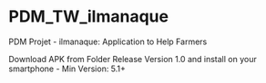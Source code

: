 # PDM_TW_ilmanaque
PDM Projet - ilmanaque: Application to Help Farmers

Download APK from Folder Release Version 1.0 and install on your smartphone - Min Version: 5.1+ 
